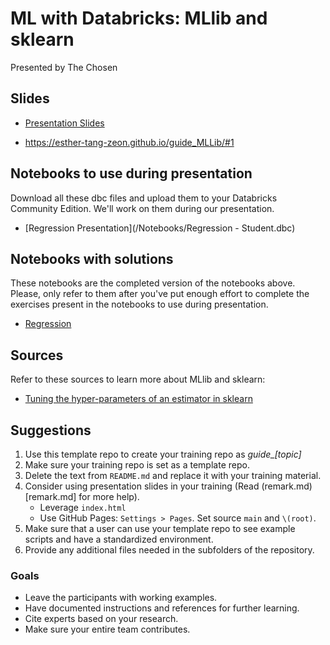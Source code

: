 # ML with Databricks: MLlib and sklearn
Presented by The Chosen

## Slides
- [Presentation Slides](/PresentationSlides.pdf)

- https://esther-tang-zeon.github.io/guide_MLLib/#1

## Notebooks to use during presentation
Download all these dbc files and upload them to your Databricks Community Edition. We'll work on them during our presentation.
- [Regression Presentation](/Notebooks/Regression - Student.dbc)

## Notebooks with solutions
These notebooks are the completed version of the notebooks above. Please, only refer to them after you've put enough effort to complete the exercises present in the notebooks to use during presentation.
- [Regression](/CompletedNotebooks/Regression.dbc)

## Sources
Refer to these sources to learn more about MLlib and sklearn:
- [Tuning the hyper-parameters of an estimator in sklearn](https://scikit-learn.org/stable/modules/grid_search.html)


## Suggestions

1. Use this template repo to create your training repo as _guide\_[topic]_
2. Make sure your training repo is set as a template repo.
3. Delete the text from `README.md` and replace it with your training material.
4. Consider using presentation slides in your training (Read (remark.md)[remark.md] for more help).
    - Leverage `index.html`
    - Use GitHub Pages: `Settings > Pages`. Set source `main` and `\(root)`.
5. Make sure that a user can use your template repo to see example scripts and have a standardized environment.
6. Provide any additional files needed in the subfolders of the repository.

### Goals

- Leave the participants with working examples.
- Have documented instructions and references for further learning.
- Cite experts based on your research.
- Make sure your entire team contributes.
